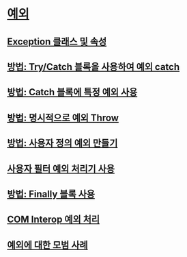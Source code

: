 # [예외](index.md)
## [Exception 클래스 및 속성](exception-class-and-properties.md)
## [방법: Try/Catch 블록을 사용하여 예외 catch](how-to-use-the-try-catch-block-to-catch-exceptions.md)
## [방법: Catch 블록에 특정 예외 사용](how-to-use-specific-exceptions-in-a-catch-block.md)
## [방법: 명시적으로 예외 Throw](how-to-explicitly-throw-exceptions.md)
## [방법: 사용자 정의 예외 만들기](how-to-create-user-defined-exceptions.md)
## [사용자 필터 예외 처리기 사용](using-user-filtered-exception-handlers.md)
## [방법: Finally 블록 사용](how-to-use-finally-blocks.md)
## [COM Interop 예외 처리](handling-com-interop-exceptions.md)
## [예외에 대한 모범 사례](best-practices-for-exceptions.md)

